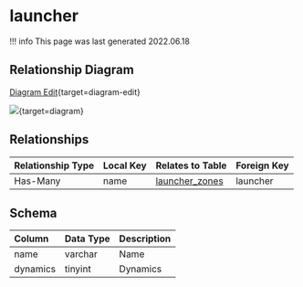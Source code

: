 # launcher

!!! info
	This page was last generated 2022.06.18

## Relationship Diagram

[Diagram Edit](https://mermaid.live/edit#eyJjb2RlIjoiZXJEaWFncmFtXG4gICAgbGF1bmNoZXIge1xuICAgICAgICB2YXJjaGFyIG5hbWVcbiAgICB9XG4gICAgbGF1bmNoZXJfem9uZXMge1xuICAgICAgICB2YXJjaGFyIHpvbmVcbiAgICAgICAgdmFyY2hhciBsYXVuY2hlclxuICAgICAgICAgbmFtZVxuICAgIH1cbiAgICBsYXVuY2hlciB8fC0tb3sgbGF1bmNoZXJfem9uZXMgOiBIYXMtTWFueVxuXG4iLCJtZXJtYWlkIjp7InRoZW1lIjoiZGVmYXVsdCJ9LCJ1cGRhdGVFZGl0b3IiOnRydWUsImF1dG9TeW5jIjp0cnVlLCJ1cGRhdGVEaWFncmFtIjp0cnVlfQ==){target=diagram-edit}

[![](https://mermaid.ink/img/eyJjb2RlIjoiZXJEaWFncmFtXG4gICAgbGF1bmNoZXIge1xuICAgICAgICB2YXJjaGFyIG5hbWVcbiAgICB9XG4gICAgbGF1bmNoZXJfem9uZXMge1xuICAgICAgICB2YXJjaGFyIHpvbmVcbiAgICAgICAgdmFyY2hhciBsYXVuY2hlclxuICAgICAgICAgbmFtZVxuICAgIH1cbiAgICBsYXVuY2hlciB8fC0tb3sgbGF1bmNoZXJfem9uZXMgOiBIYXMtTWFueVxuXG4iLCJtZXJtYWlkIjp7InRoZW1lIjoiZGVmYXVsdCJ9LCJ1cGRhdGVFZGl0b3IiOnRydWUsImF1dG9TeW5jIjp0cnVlLCJ1cGRhdGVEaWFncmFtIjp0cnVlfQ==)](https://mermaid.ink/img/eyJjb2RlIjoiZXJEaWFncmFtXG4gICAgbGF1bmNoZXIge1xuICAgICAgICB2YXJjaGFyIG5hbWVcbiAgICB9XG4gICAgbGF1bmNoZXJfem9uZXMge1xuICAgICAgICB2YXJjaGFyIHpvbmVcbiAgICAgICAgdmFyY2hhciBsYXVuY2hlclxuICAgICAgICAgbmFtZVxuICAgIH1cbiAgICBsYXVuY2hlciB8fC0tb3sgbGF1bmNoZXJfem9uZXMgOiBIYXMtTWFueVxuXG4iLCJtZXJtYWlkIjp7InRoZW1lIjoiZGVmYXVsdCJ9LCJ1cGRhdGVFZGl0b3IiOnRydWUsImF1dG9TeW5jIjp0cnVlLCJ1cGRhdGVEaWFncmFtIjp0cnVlfQ==){target=diagram}

## Relationships

| Relationship Type | Local Key | Relates to Table | Foreign Key |
| :--- | :--- | :--- | :--- |
| Has-Many | name | [launcher_zones](../../schema/zone/launcher_zones.md) | launcher |


## Schema

| Column | Data Type | Description |
| :--- | :--- | :--- |
| name | varchar | Name |
| dynamics | tinyint | Dynamics |

